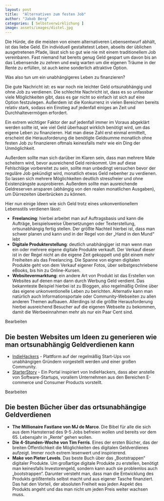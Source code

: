 ```yaml
---
layout: post
title:  "Alternativen zum festen Job"
author: "Jakob Berg"
categories: [ Selbstverwirklichung ]
image: assets/images/distel.jpg
--- 
```


Die Hürde, die die meisten von einem alternativeren Lebensentwurf abhält, ist das liebe Geld. Ein individuell gestaltetest Leben, abseits der üblichen ausgetretenen Pfade, lässt sich so gut wie nie mit einem traditionellem Job vereinbaren. Fast niemand hat bereits genug Geld gespart um davon bis an das Lebensende zu zehren und ewig warten um die eigenen Träume in der Rente zu erfüllen, ist auch keine sonderlich attraktive Option.

Was also tun um ein unabhängigeres Leben zu finanzieren?

Die gute Nachricht ist: es war noch nie leichter Geld ortsunabhängig und ohne Job zu verdienen. Die schlechte Nachricht ist, dass es so unfassbar viele Möglichkeiten gibt, dass es gar nicht so einfach ist sich auf eine Option festzulegen. Außerdem ist die Konkurrenz in vielen Bereichen bereits relativ stark, sodass ein Einstieg auf jedenfall einiges an Zeit und Durchhaltevermögen erfordert.

Ein extrem wichtiger Faktor der auf jedenfall immer im Voraus abgeklärt werden sollte ist, wie viel Geld überhaupt wirklich benötigt wird, um das eigene Leben zu finanzieren. Hat man diese Zahl erst einmal ermittelt, erscheint die Herausforderung die benötigte Geldsumme monatlich ohne festen Job zu finanzieren oftmals keinesfalls mehr wie ein Ding der Unmöglichkeit.

Außerdem sollte man sich darüber im Klaren sein, dass man mehrere Male scheitern wird, bevor ausreichend Geld reinkommt. Um auf diese Fehlschläge vorbereitet zu sein, sollte man unbedingt versuchen bevor der reguläre Job gekündigt wird, monatlich etwas Geld nebenher zu verdienen. So lassen sich mehrere Möglichkeiten deutlich stressfreier und ohne Existenzängste ausprobieren. Außerdem sollte man ausreichende Geldreserven ansparen (abhängig von den realen monatlichen Ausgaben), um Dürrezeiten überbrücken zu können.

Hier nun einige Ideen wie sich Geld trotz eines unkonventionellem Lebensstils verdienen lässt:

- **Freelancing**: hierbei arbeitet man auf Auftragsbasis und kann die Aufträge, beispielsweise Übersetzungen oder Texterstellung, ortsunabhängig fertig stellen. Der größte Nachteil hierbei ist, dass man schwer planen und kann und in der Regel von der „Hand in den Mund“ lebt
- **Digitale Produkterstellung**: deutlich unabhängiger ist man wenn man ein oder mehrere eigene digitale Produkte verkauft. Der Verkauf dieser ist in der Regel nicht an die eigene Zeit gekoppelt und gibt einem mehr Freiheiten als das Freelancing. Die Spanne von eignen digitalen Produkte geht von dem Verkauf eigener Fotos, über selbstgeschriebene eBooks, bis hin zu Online-Kursen.
- **Websitevermarktung**: ein andere Art von Produkt ist das Erstellen von Websites auf denen man dann durch Werbung Geld verdient. Das bekannteste Beispiel hierbei ist zu Bloggen, also regelmäßig Online über das eigene unkonventionelle Leben zu berichten. Alternativ kann man natürlich auch Informationsportale oder Community-Webseiten zu allen anderen Themen aufbauen. Allerdings ist die größte Herausforderung hierbei ausreichend Besucher auf die eigenen Webseite zu bekommen, damit die Werbeeinnahmen mehr als nur ein Paar Cent sind.

Bearbeiten

## **Die besten Websites um Ideen zu generieren wie man ortsunabhängig Geldverdienen kann**

- [IndieHackers](https://www.indiehackers.com/) - Plattform auf der regelmäßig Start-Ups von unabhängigen Gründern vorgestellt werden und einer großen Community.
- [StarterStory](https://www.starterstory.com/) - Ein Portal inspiriert von IndieHackers, dass aber anstelle von Software-Startups, vorallem Unternehmen aus den Bereichen E-commerce und Consumer Products vorstellt.

Bearbeiten

## **Die besten Bücher über das ortsunabhängige Geldverdienen**

- **The Millionaire Fastlane von MJ de Marco**. Die Bibel für alle die sich aus dem Hamsterrad des 9-5 Jobs befreien wollen und bereits vor dem 65. Lebensjahr in „Rente“ gehen wollen.
- **Die 4-Stunden-Woche von Tim Ferris**. Eines der ersten Bücher, das der breiten Öffentlichkeit die Möglichkeiten des digitalen Geldverdienes aufzeigt. Immer noch extrem lesenwert und inspirierend.
- **Make von Pieter Levels**. Das beste Buch über das „Bootstrappen“ digitaler Produkte. Um großartige digitale Produkte zu erstellen, benötigt man keinesfalls Investorengeld, sondern kann auch sie problemlos auch „bootstrappen“. Darunter versteht man, dass man die Entwicklung des Produkts größtenteils selbst macht und aus eigener Tasche finanziert. Das hat den Vorteil, der absoluten Freiheit was jeden Aspekt des Produkts angeht und das man nicht um jeden Preis weiter wachsen muss.
